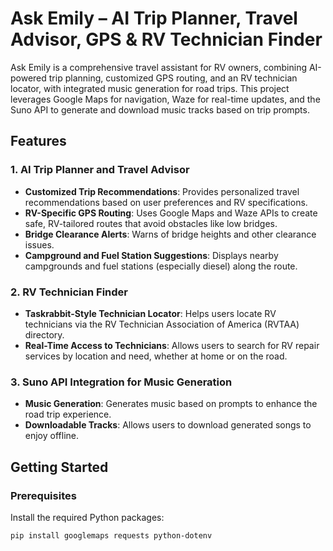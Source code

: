 # Ask Emily – AI Trip Planner, Travel Advisor, GPS & RV Technician Finder

Ask Emily is a comprehensive travel assistant for RV owners, combining AI-powered trip planning, customized GPS routing, and an RV technician locator, with integrated music generation for road trips. This project leverages Google Maps for navigation, Waze for real-time updates, and the Suno API to generate and download music tracks based on trip prompts. 

## Features

### 1. AI Trip Planner and Travel Advisor
- **Customized Trip Recommendations**: Provides personalized travel recommendations based on user preferences and RV specifications.
- **RV-Specific GPS Routing**: Uses Google Maps and Waze APIs to create safe, RV-tailored routes that avoid obstacles like low bridges.
- **Bridge Clearance Alerts**: Warns of bridge heights and other clearance issues.
- **Campground and Fuel Station Suggestions**: Displays nearby campgrounds and fuel stations (especially diesel) along the route.

### 2. RV Technician Finder
- **Taskrabbit-Style Technician Locator**: Helps users locate RV technicians via the RV Technician Association of America (RVTAA) directory.
- **Real-Time Access to Technicians**: Allows users to search for RV repair services by location and need, whether at home or on the road.

### 3. Suno API Integration for Music Generation
- **Music Generation**: Generates music based on prompts to enhance the road trip experience.
- **Downloadable Tracks**: Allows users to download generated songs to enjoy offline.

## Getting Started

### Prerequisites

Install the required Python packages:
```bash
pip install googlemaps requests python-dotenv
